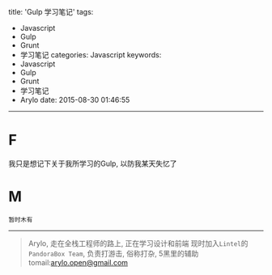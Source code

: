 title: 'Gulp 学习笔记'
tags:
  - Javascript
  - Gulp
  - Grunt
  - 学习笔记
categories: Javascript
keywords:
  - Javascript
  - Gulp
  - Grunt
  - 学习笔记
  - Arylo
date: 2015-08-30 01:46:55
---

# F

我只是想记下关于我所学习的Gulp, 以防我某天失忆了

# M

```
暂时木有
```

---
> Arylo, 走在全栈工程师的路上, 正在学习设计和前端
> 现时加入`Lintel`的`PandoraBox Team`, 负责打游击, 俗称打杂, 5黑里的辅助
> tomail:arylo.open@gmail.com
